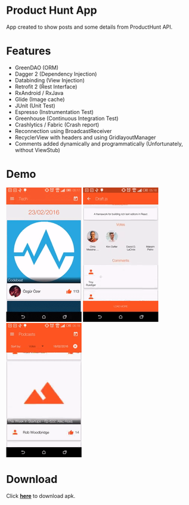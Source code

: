 # Product Hunt App

App created to show posts and some details from ProductHunt API.

# Features

* GreenDAO (ORM)
* Dagger 2 (Dependency Injection)
* Databinding (View Injection)
* Retrofit 2 (Rest Interface)
* RxAndroid / RxJava
* Glide (Image cache)
* JUnit (Unit Test)
* Espresso (Instrumentation Test)
* Greenhouse (Continuous Integration Test)
* Crashlytics / Fabric (Crash report)
* Reconnection using BroadcastReceiver
* RecyclerView with headers and using GridlayoutManager
* Comments added dynamically and programmatically (Unfortunately, without ViewStub)

# Demo

![Preview 1](https://github.com/PedroOkawa/gallery-res/blob/master/prod_hunt_1.gif)
![Preview 2](https://github.com/PedroOkawa/gallery-res/blob/master/prod_hunt_2.gif)
![Preview 3](https://github.com/PedroOkawa/gallery-res/blob/master/prod_hunt_3.gif)

# Download
Click **[here]** to download apk.

[//]: # (These are reference links used in the body of this note and get stripped out when the markdown processor does it's job. There is no need to format nicely because it shouldn't be seen. Thanks SO - http://stackoverflow.com/questions/4823468/store-comments-in-markdown-syntax)

   [here]: <https://github.com/PedroOkawa/gallery-res/raw/master/product-hunt-app.apk>